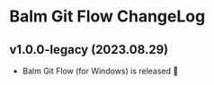 # Balm Git Flow ChangeLog

## v1.0.0-legacy (2023.08.29)

- Balm Git Flow (for Windows) is released 🎉
